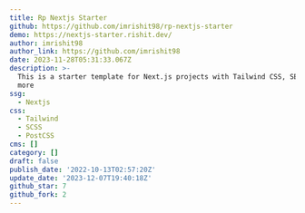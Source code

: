 ```yaml
---
title: Rp Nextjs Starter
github: https://github.com/imrishit98/rp-nextjs-starter
demo: https://nextjs-starter.rishit.dev/
author: imrishit98
author_link: https://github.com/imrishit98
date: 2023-11-28T05:31:33.067Z
description: >-
  This is a starter template for Next.js projects with Tailwind CSS, SEO, and
  more
ssg:
  - Nextjs
css:
  - Tailwind
  - SCSS
  - PostCSS
cms: []
category: []
draft: false
publish_date: '2022-10-13T02:57:20Z'
update_date: '2023-12-07T19:40:18Z'
github_star: 7
github_fork: 2
---
```

